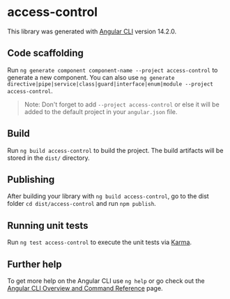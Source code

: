 # access-control

This library was generated with [Angular CLI](https://github.com/angular/angular-cli) version
14.2.0.

## Code scaffolding

Run `ng generate component component-name --project access-control` to generate a new component. You
can also use
`ng generate directive|pipe|service|class|guard|interface|enum|module --project access-control`.

> Note: Don't forget to add `--project access-control` or else it will be added to the default
> project in your `angular.json` file.

## Build

Run `ng build access-control` to build the project. The build artifacts will be stored in the
`dist/` directory.

## Publishing

After building your library with `ng build access-control`, go to the dist folder
`cd dist/access-control` and run `npm publish`.

## Running unit tests

Run `ng test access-control` to execute the unit tests via [Karma](https://karma-runner.github.io).

## Further help

To get more help on the Angular CLI use `ng help` or go check out the
[Angular CLI Overview and Command Reference](https://angular.io/cli) page.
